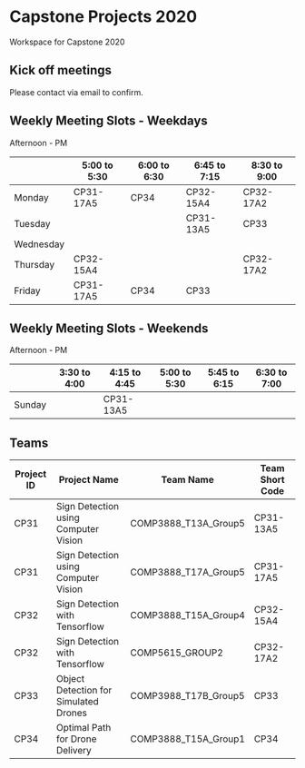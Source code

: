 # Capstone Projects 2020
Workspace for Capstone 2020

## Kick off meetings

Please contact via email to confirm.


## Weekly Meeting Slots - Weekdays
Afternoon - PM

| | 5:00 to 5:30 | 6:00 to 6:30 | 6:45 to 7:15 | 8:30 to 9:00 |
|--|--|--|--|--|
| Monday | CP31-17A5 | CP34 | CP32-15A4 | CP32-17A2 |
| Tuesday | | | CP31-13A5 | CP33 |
| Wednesday | | | | |
| Thursday | CP32-15A4 | | | CP32-17A2 |
| Friday | CP31-17A5 | CP34 | CP33 | |

## Weekly Meeting Slots - Weekends
Afternoon - PM

| | 3:30 to 4:00 | 4:15 to 4:45 | 5:00 to 5:30 | 5:45 to 6:15 | 6:30 to 7:00 |
|--|--|--|--|--|--|
| Sunday | | CP31-13A5 | | | |


## Teams

| Project ID | Project Name | Team Name | Team Short Code |
|--|--|--|--|
| CP31 | Sign Detection using Computer Vision | COMP3888_T13A_Group5 | CP31-13A5 |
| CP31 | Sign Detection using Computer Vision | COMP3888_T17A_Group5 | CP31-17A5 |
| CP32 | Sign Detection with Tensorflow | COMP3888_T15A_Group4 | CP32-15A4 |
| CP32 | Sign Detection with Tensorflow | COMP5615_GROUP2 | CP32-17A2 |
| CP33 | Object Detection for Simulated Drones | COMP3988_T17B_Group5 | CP33 |
| CP34 | Optimal Path for Drone Delivery | COMP3888_T15A_Group1 | CP34 |

